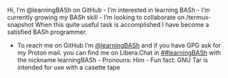 Hi, I’m @learningBASh on GitHub - I’m interested in learning BASh - I’m currently growing my BASh skill - I’m looking to collaborate on /termux-snapshot When this quite useful task is accomplished I have become a satisfied BASh programmer.
 - To reach me on GitHub I’m [@learningBASh](https://github.com/learningBASh) and if you have GPG ask for my Proton mail. you can find me on Libera.Chat in [##learningBASh](https://web.libera.chat/#%23learningbash) with the nickname learningBASh - Pronouns: Him - Fun fact: GNU Tar is intended for use with a casette tape

<!---
learningBASh/learningBASh is a ✨ special ✨ repository because its `README.md` (this file) appears on your GitHub profile.
You can click the Preview link to take a look at your changes.
--->


<!---
learningBASh/learningBASh is a ✨ special ✨ repository because its `README.md` (this file) appears on your GitHub profile.
You can click the Preview link to take a look at your changes.
--->
